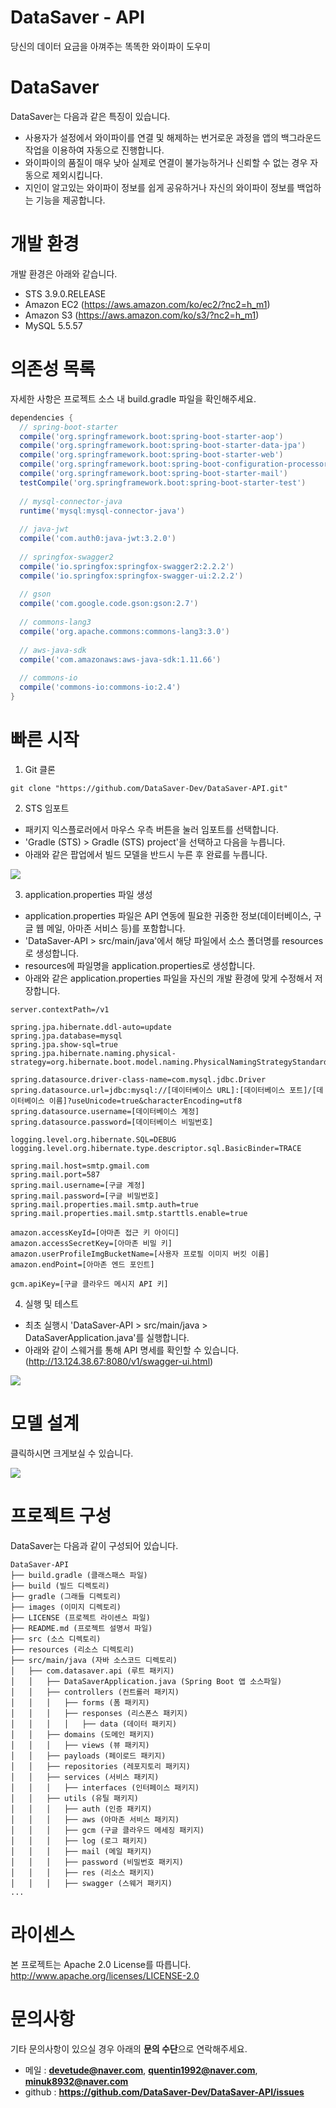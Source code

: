 # DataSaver - API
당신의 데이터 요금을 아껴주는 똑똑한 와이파이 도우미

# **DataSaver**
DataSaver는 다음과 같은 특징이 있습니다.
- 사용자가 설정에서 와이파이를 연결 및 해제하는 번거로운 과정을 앱의 백그라운드 작업을 이용하여 자동으로 진행합니다.
- 와이파이의 품질이 매우 낮아 실제로 연결이 불가능하거나 신뢰할 수 없는 경우 자동으로 제외시킵니다.
- 지인이 알고있는 와이파이 정보를 쉽게 공유하거나 자신의 와이파이 정보를 백업하는 기능을 제공합니다.

# 개발 환경
개발 환경은 아래와 같습니다.
- STS 3.9.0.RELEASE 
- Amazon EC2 (https://aws.amazon.com/ko/ec2/?nc2=h_m1)
- Amazon S3 (https://aws.amazon.com/ko/s3/?nc2=h_m1)
- MySQL 5.5.57

# 의존성 목록
자세한 사항은 프로젝트 소스 내 build.gradle 파일을 확인해주세요.
```build.gradle
dependencies {
  // spring-boot-starter
  compile('org.springframework.boot:spring-boot-starter-aop')
  compile('org.springframework.boot:spring-boot-starter-data-jpa')
  compile('org.springframework.boot:spring-boot-starter-web')
  compile('org.springframework.boot:spring-boot-configuration-processor')
  compile('org.springframework.boot:spring-boot-starter-mail')
  testCompile('org.springframework.boot:spring-boot-starter-test')
  
  // mysql-connector-java
  runtime('mysql:mysql-connector-java')
	
  // java-jwt
  compile('com.auth0:java-jwt:3.2.0')
  
  // springfox-swagger2
  compile('io.springfox:springfox-swagger2:2.2.2')
  compile('io.springfox:springfox-swagger-ui:2.2.2')
  
  // gson
  compile('com.google.code.gson:gson:2.7')
  
  // commons-lang3
  compile('org.apache.commons:commons-lang3:3.0')
  
  // aws-java-sdk
  compile('com.amazonaws:aws-java-sdk:1.11.66')
  
  // commons-io
  compile('commons-io:commons-io:2.4')
}
```
# 빠른 시작
1) Git 클론
```text
git clone "https://github.com/DataSaver-Dev/DataSaver-API.git"
```
2) STS 임포트
- 패키지 익스플로러에서 마우스 우측 버튼을 눌러 임포트를 선택합니다.
- 'Gradle (STS) &gt; Gradle (STS) project'을 선택하고 다음을 누릅니다.
- 아래와 같은 팝업에서 빌드 모델을 반드시 누른 후 완료를 누릅니다.

![](https://raw.githubusercontent.com/DataSaver-Dev/DataSaver-API/master/images/build_gradle_ex.png)

3) application.properties 파일 생성
- application.properties 파일은 API 연동에 필요한 귀중한 정보(데이터베이스, 구글 웹 메일, 아마존 서비스 등)를 포함합니다.
- 'DataSaver-API > src/main/java'에서 해당 파일에서 소스 폴더명를 resources로 생성합니다.
- resources에 파일명을 application.properties로 생성합니다.
- 아래와 같은 application.properties 파일을 자신의 개발 환경에 맞게 수정해서 저장합니다.
```application.properties
server.contextPath=/v1

spring.jpa.hibernate.ddl-auto=update
spring.jpa.database=mysql
spring.jpa.show-sql=true
spring.jpa.hibernate.naming.physical-strategy=org.hibernate.boot.model.naming.PhysicalNamingStrategyStandardImpl

spring.datasource.driver-class-name=com.mysql.jdbc.Driver
spring.datasource.url=jdbc:mysql://[데이터베이스 URL]:[데이터베이스 포트]/[데이터베이스 이름]?useUnicode=true&characterEncoding=utf8
spring.datasource.username=[데이터베이스 계정]
spring.datasource.password=[데이터베이스 비밀번호]

logging.level.org.hibernate.SQL=DEBUG
logging.level.org.hibernate.type.descriptor.sql.BasicBinder=TRACE

spring.mail.host=smtp.gmail.com
spring.mail.port=587
spring.mail.username=[구글 계정]
spring.mail.password=[구글 비밀번호]
spring.mail.properties.mail.smtp.auth=true
spring.mail.properties.mail.smtp.starttls.enable=true

amazon.accessKeyId=[아마존 접근 키 아이디]
amazon.accessSecretKey=[아마존 비밀 키]
amazon.userProfileImgBucketName=[사용자 프로필 이미지 버킷 이름]
amazon.endPoint=[아마존 엔드 포인트]

gcm.apiKey=[구글 클라우드 메시지 API 키]
```
4) 실행 및 테스트<br>
- 최초 실행시 'DataSaver-API > src/main/java > DataSaverApplication.java'를 실행합니다.
- 아래와 같이 스웨거를 통해 API 명세를 확인할 수 있습니다. (http://13.124.38.67:8080/v1/swagger-ui.html)

![](https://raw.githubusercontent.com/DataSaver-Dev/DataSaver-API/master/images/intro.png)

# 모델 설계
클릭하시면 크게보실 수 있습니다.

![](https://raw.githubusercontent.com/DataSaver-Dev/DataSaver-API/master/images/datasaver_api_diagram.png)

# 프로젝트 구성
DataSaver는 다음과 같이 구성되어 있습니다.
```text
DataSaver-API
├── build.gradle (클래스패스 파일)
├── build (빌드 디렉토리)
├── gradle (그래들 디렉토리)
├── images (이미지 디렉토리)
├── LICENSE (프로젝트 라이센스 파일)
├── README.md (프로젝트 설명서 파일)
├── src (소스 디렉토리)
├── resources (리소스 디렉토리)
├── src/main/java (자바 소스코드 디렉토리)
│   ├── com.datasaver.api (루트 패키지)
│   │   ├── DataSaverApplication.java (Spring Boot 앱 소스파일)
│   │   ├── controllers (컨트롤러 패키지)
│   │   │   ├── forms (폼 패키지)
│   │   │   ├── responses (리스폰스 패키지)
│   │   │   │   ├── data (데이터 패키지)
│   │   ├── domains (도메인 패키지)
│   │   │   ├── views (뷰 패키지)
│   │   ├── payloads (페이로드 패키지)
│   │   ├── repositories (레포지토리 패키지)
│   │   ├── services (서비스 패키지)
│   │   │   ├── interfaces (인터페이스 패키지)
│   │   ├── utils (유틸 패키지)
│   │   │   ├── auth (인증 패키지)
│   │   │   ├── aws (아마존 서비스 패키지)
│   │   │   ├── gcm (구글 클라우드 메세징 패키지)
│   │   │   ├── log (로그 패키지)
│   │   │   ├── mail (메일 패키지)
│   │   │   ├── password (비밀번호 패키지)
│   │   │   ├── res (리소스 패키지)
│   │   │   ├── swagger (스웨거 패키지)
...
```

# 라이센스
본 프로젝트는 Apache 2.0 License를 따릅니다. http://www.apache.org/licenses/LICENSE-2.0

# 문의사항
기타 문의사항이 있으실 경우 아래의 **문의 수단**으로 연락해주세요.
- 메일 : **devetude@naver.com**, **quentin1992@naver.com**, **minuk8932@naver.com**
- github : **https://github.com/DataSaver-Dev/DataSaver-API/issues**
